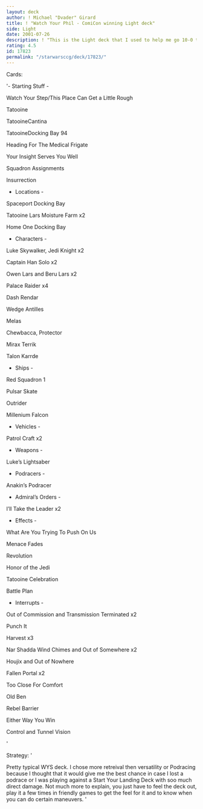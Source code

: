```yaml
---
layout: deck
author: ! Michael "Dvader" Girard
title: ! "Watch Your Phil - ComiCon winning Light deck"
side: Light
date: 2001-07-26
description: ! "This is the Light deck that I used to help me go 10-0 through the San Diego ComiCon Open."
rating: 4.5
id: 17823
permalink: "/starwarsccg/deck/17823/"
---
```

Cards: 

'- Starting Stuff - 

Watch Your Step/This Place Can Get a Little Rough

Tatooine

TatooineCantina

TatooineDocking Bay 94

Heading For The Medical Frigate

Your Insight Serves You Well

Squadron Assignments

Insurrection


 - Locations - 

 Spaceport Docking Bay

Tatooine Lars Moisture Farm x2

Home One Docking Bay


 - Characters - 

Luke Skywalker, Jedi Knight x2

Captain Han Solo x2

Owen Lars and Beru Lars x2

Palace Raider x4

Dash Rendar

Wedge Antilles

Melas

Chewbacca, Protector

Mirax Terrik

Talon Karrde


 - Ships - 

Red Squadron 1

Pulsar Skate

Outrider

Millenium Falcon


 - Vehicles - 

Patrol Craft x2


 - Weapons - 

Luke’s Lightsaber


 - Podracers - 

Anakin’s Podracer


 - Admiral’s Orders - 

I’ll Take the Leader x2


 - Effects - 

What Are You Trying To Push On Us

Menace Fades

Revolution

Honor of the Jedi

Tatooine Celebration

Battle Plan


 - Interrupts - 

Out of Commission and Transmission Terminated x2

Punch It

Harvest x3

Nar Shadda Wind Chimes and Out of Somewhere x2

Houjix and Out of Nowhere

Fallen Portal x2

Too Close For Comfort

Old Ben

Rebel Barrier

Either Way You Win

Control and Tunnel Vision

'

Strategy: '

Pretty typical WYS deck.  I chose more retreival then versatility or Podracing because I thought that it would give me the best chance in case I lost a podrace or I was playing against a Start Your Landing Deck with soo much direct damage.  Not much more to explain, you just have to feel the deck out, play it a few times in friendly games to get the feel for it and to know when you can do certain maneuvers. '

